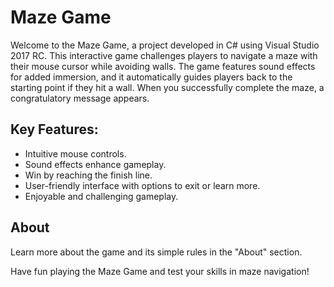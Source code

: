 # Maze Game

Welcome to the Maze Game, a project developed in C# using Visual Studio 2017 RC. This interactive game challenges players to navigate a maze with their mouse cursor while avoiding walls. The game features sound effects for added immersion, and it automatically guides players back to the starting point if they hit a wall. When you successfully complete the maze, a congratulatory message appears.

## Key Features:
- Intuitive mouse controls.
- Sound effects enhance gameplay.
- Win by reaching the finish line.
- User-friendly interface with options to exit or learn more.
- Enjoyable and challenging gameplay.

## About
Learn more about the game and its simple rules in the "About" section.

Have fun playing the Maze Game and test your skills in maze navigation!
